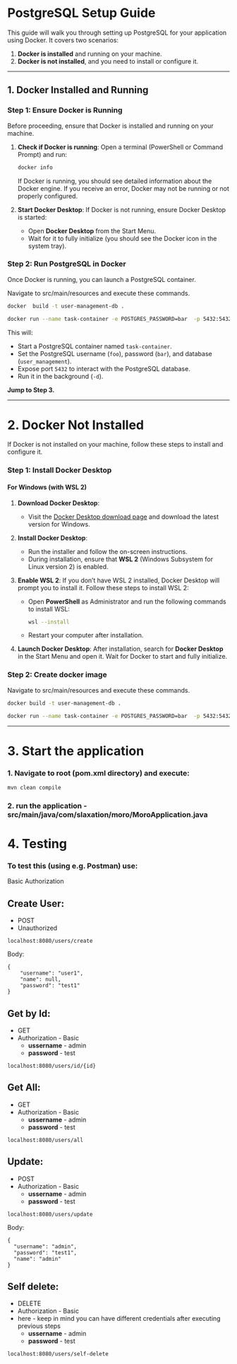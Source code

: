 
# PostgreSQL Setup Guide

This guide will walk you through setting up PostgreSQL for your application using Docker. It covers two scenarios:
1. **Docker is installed** and running on your machine.
2. **Docker is not installed**, and you need to install or configure it.

---
## 1. **Docker Installed and Running**

### Step 1: Ensure Docker is Running

Before proceeding, ensure that Docker is installed and running on your machine.

1. **Check if Docker is running**:
   Open a terminal (PowerShell or Command Prompt) and run:

   ```bash
   docker info
   ```

   If Docker is running, you should see detailed information about the Docker engine. If you receive an error, Docker may not be running or not properly configured.


2. **Start Docker Desktop**:
   If Docker is not running, ensure Docker Desktop is started:
    - Open **Docker Desktop** from the Start Menu.
    - Wait for it to fully initialize (you should see the Docker icon in the system tray).

### Step 2: Run PostgreSQL in Docker

Once Docker is running, you can launch a PostgreSQL container.

Navigate to src/main/resources and execute these commands.

```bash
docker  build -t user-management-db .
```
```bash
docker run --name task-container -e POSTGRES_PASSWORD=bar  -p 5432:5432 -d user-management-db
```

This will:
- Start a PostgreSQL container named `task-container`.
- Set the PostgreSQL username (`foo`), password (`bar`), and database (`user_management`).
- Expose port `5432` to interact with the PostgreSQL database.
- Run it in the background (`-d`).

**Jump to Step 3.**

---

# 2. **Docker Not Installed**

If Docker is not installed on your machine, follow these steps to install and configure it.

### Step 1: Install Docker Desktop

#### For Windows (with WSL 2)

1. **Download Docker Desktop**:
    - Visit the [Docker Desktop download page](https://www.docker.com/products/docker-desktop) and download the latest version for Windows.

2. **Install Docker Desktop**:
    - Run the installer and follow the on-screen instructions.
    - During installation, ensure that **WSL 2** (Windows Subsystem for Linux version 2) is enabled.

3. **Enable WSL 2**:
   If you don’t have WSL 2 installed, Docker Desktop will prompt you to install it. Follow these steps to install WSL 2:

    - Open **PowerShell** as Administrator and run the following commands to install WSL:

      ```bash
      wsl --install
      ```

    - Restart your computer after installation.

4. **Launch Docker Desktop**:
   After installation, search for **Docker Desktop** in the Start Menu and open it. Wait for Docker to start and fully initialize.

### Step 2: Create docker image

Navigate to src/main/resources and execute these commands.

```bash
docker build -t user-management-db .
```
```bash
docker run --name task-container -e POSTGRES_PASSWORD=bar  -p 5432:5432 -d user-management-db
```
---
# 3. Start the application
### 1. Navigate to root (pom.xml directory) and execute:
```bash
mvn clean compile
```
### 2. run the application - src/main/java/com/slaxation/moro/MoroApplication.java

#  4. Testing 

### To test this (using e.g. Postman) use:
Basic Authorization

## Create User:
   - POST
   - Unauthorized
```
localhost:8080/users/create
```
Body:
```
{
    "username": "user1",
    "name": null,
    "password": "test1"
}
```

## Get by Id:
- GET
- Authorization - Basic
  - **ussername** - admin
  - **password** -  test
  
```
localhost:8080/users/id/{id}
```
## Get All:
- GET
- Authorization - Basic
   - **ussername** - admin
   - **password** -  test

```
localhost:8080/users/all
```
## Update:
- POST
- Authorization - Basic
   - **ussername** - admin
   - **password** -  test

```
localhost:8080/users/update
```
Body:
```
{
  "username": "admin",
  "password": "test1",
  "name": "admin"
}
```

## Self delete:
- DELETE
- Authorization - Basic 
- here - keep in mind you can have different credentials after executing previous steps
   - **ussername** - admin
   - **password** -  test
```
localhost:8080/users/self-delete
```







